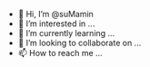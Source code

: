 - 👋 Hi, I’m @suMamin
- 👀 I’m interested in ...
- 🌱 I’m currently learning ...
- 💞️ I’m looking to collaborate on ...
- 📫 How to reach me ...

<!---
suMamin/suMamin is a ✨ special ✨ repository because its `README.md` (this file) appears on your GitHub profile.
You can click the Preview link to take a look at your changes.
--->
